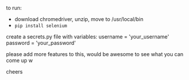 to run:
 - download chromedriver, unzip, move to /usr/local/bin
 - `pip install selenium`

create a secrets.py file with variables:
 username = 'your_username'
 password = 'your_password'

please add more features to this, would be awesome to see what you can come up w

cheers

